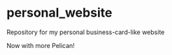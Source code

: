 personal_website
================

Repository for my personal business-card-like website

Now with more Pelican!

